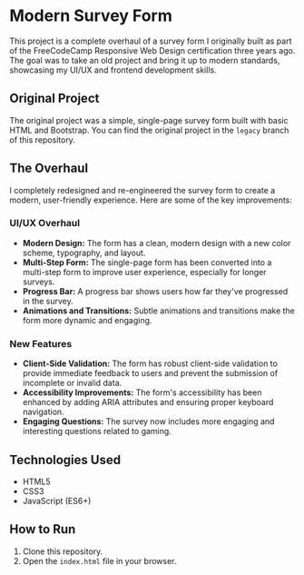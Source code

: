 # Modern Survey Form

This project is a complete overhaul of a survey form I originally built as part of the FreeCodeCamp Responsive Web Design certification three years ago. The goal was to take an old project and bring it up to modern standards, showcasing my UI/UX and frontend development skills.

## Original Project

The original project was a simple, single-page survey form built with basic HTML and Bootstrap. You can find the original project in the `legacy` branch of this repository.

## The Overhaul

I completely redesigned and re-engineered the survey form to create a modern, user-friendly experience. Here are some of the key improvements:

### UI/UX Overhaul

*   **Modern Design:** The form has a clean, modern design with a new color scheme, typography, and layout.
*   **Multi-Step Form:** The single-page form has been converted into a multi-step form to improve user experience, especially for longer surveys.
*   **Progress Bar:** A progress bar shows users how far they've progressed in the survey.
*   **Animations and Transitions:** Subtle animations and transitions make the form more dynamic and engaging.

### New Features

*   **Client-Side Validation:** The form has robust client-side validation to provide immediate feedback to users and prevent the submission of incomplete or invalid data.
*   **Accessibility Improvements:** The form's accessibility has been enhanced by adding ARIA attributes and ensuring proper keyboard navigation.
*   **Engaging Questions:** The survey now includes more engaging and interesting questions related to gaming.

## Technologies Used

*   HTML5
*   CSS3
*   JavaScript (ES6+)

## How to Run

1.  Clone this repository.
2.  Open the `index.html` file in your browser.